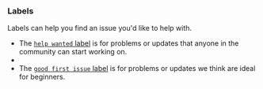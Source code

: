 ### Labels

Labels can help you find an issue you'd like to help with.

- The [`help wanted` label](https://github.com/codinasion/codinasion-programme/issues?q=is%3Aopen+is%3Aissue+label%3A%22help+wanted%22) is for problems or updates that anyone in the community can start working on.
- 
- The [`good first issue` label](https://github.com/codinasion/codinasion-programme/issues?q=is%3Aopen+is%3Aissue+label%3A%22good+first+issue%22) is for problems or updates we think are ideal for beginners.
